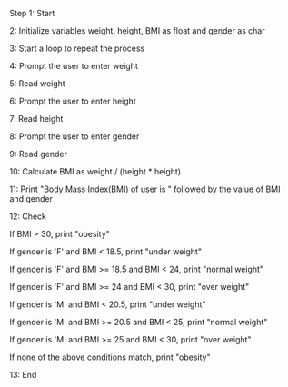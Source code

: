 Step 1: Start

 2: Initialize variables weight, height, BMI as float and gender as char

 3: Start a loop to repeat the process

 4: Prompt the user to enter weight

 5: Read weight

 6: Prompt the user to enter height

 7: Read height

 8: Prompt the user to enter gender

 9: Read gender

 10: Calculate BMI as weight / (height * height)

 11: Print "Body Mass Index(BMI) of user is " followed by the value of BMI and gender

 12: Check 

  If BMI > 30, print "obesity"

  If gender is 'F' and BMI < 18.5, print "under weight"

  If gender is 'F' and BMI >= 18.5 and BMI < 24, print "normal weight"

  If gender is 'F' and BMI >= 24 and BMI < 30, print "over weight"

  If gender is 'M' and BMI < 20.5, print "under weight"

  If gender is 'M' and BMI >= 20.5 and BMI < 25, print "normal weight"

  If gender is 'M' and BMI >= 25 and BMI < 30, print "over weight"

  If none of the above conditions match, print "obesity"

 13: End 
